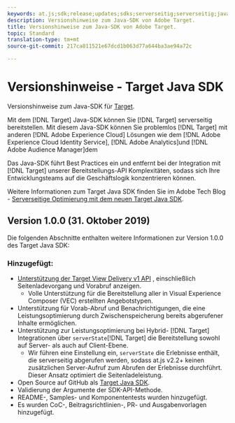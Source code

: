 ```yaml
---
keywords: at.js;sdk;release;updates;sdks;serverseitig;serverseitig;java;java sdk
description: Versionshinweise zum Java-SDK von Adobe Target.
title: Versionshinweise zum Java-SDK von Adobe Target.
topic: Standard
translation-type: tm+mt
source-git-commit: 217ca811521e67dcd1b063d77a644ba3ae94a72c

---
```



# Versionshinweise - Target Java SDK

Versionshinweise zum Java-SDK für [Target](https://github.com/adobe/target-java-sdk).

Mit dem [!DNL Target] Java-SDK können Sie [!DNL Target] serverseitig bereitstellen. Mit diesem Java-SDK können Sie problemlos [!DNL Target] mit anderen [!DNL Adobe Experience Cloud] Lösungen wie dem [!DNL Adobe Experience Cloud Identity Service], [!DNL Adobe Analytics]und [!DNL Adobe Audience Manager]dem

Das Java-SDK führt Best Practices ein und entfernt bei der Integration mit [!DNL Target] unserer Bereitstellungs-API Komplexitäten, sodass sich Ihre Entwicklungsteams auf die Geschäftslogik konzentrieren können.

Weitere Informationen zum Target Java SDK finden Sie im Adobe Tech Blog - [Serverseitige Optimierung mit dem neuen Target Java SDK](https://medium.com/adobetech/server-side-optimization-with-the-new-target-java-sdk-421dc418a3f2).

## Version 1.0.0 (31. Oktober 2019)

Die folgenden Abschnitte enthalten weitere Informationen zur Version 1.0.0 des Target Java SDK:

### Hinzugefügt:

* [Unterstützung der Target View Delivery v1 API](https://developers.adobetarget.com/api/delivery-api/) , einschließlich Seitenladevorgang und Vorabruf anzeigen.
   * Volle Unterstützung für die Bereitstellung aller in Visual Experience Composer (VEC) erstellten Angebotstypen.
* Unterstützung für Vorab-Abruf und Benachrichtigungen, die eine Leistungsoptimierung durch Zwischenspeicherung bereits abgerufener Inhalte ermöglichen.
* Unterstützung zur Leistungsoptimierung bei Hybrid- [!DNL Target] Integrationen über `serverState`[!DNL Target] die Bereitstellung sowohl auf Server- als auch auf Client-Ebene.
   * Wir führen eine Einstellung ein, `serverState` die Erlebnisse enthält, die serverseitig abgerufen werden, sodass at.js v2.2+ keinen zusätzlichen Server-Aufruf zum Abrufen der Erlebnisse durchführt. Dieser Ansatz optimiert die Seitenladeleistung.
* Open Source auf GitHub als [Target Java SDK](https://github.com/adobe/target-java-sdk).
* Validierung der Argumente der SDK-API-Methode.
* README-, Samples- und Komponententests wurden hinzugefügt.
* Es wurden CoC-, Beitragsrichtlinien-, PR- und Ausgabenvorlagen hinzugefügt.

